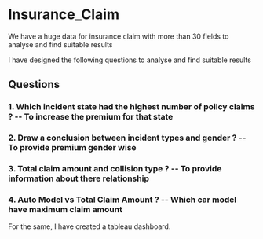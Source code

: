 # Insurance_Claim
We have a huge data for insurance claim with more than 30 fields to analyse and find suitable results 

I have designed the following questions to analyse and find suitable results
## Questions

### 1. Which incident state had the highest number of poilcy claims ? -- To increase the premium for that state
### 2. Draw a conclusion between incident types and gender ?  -- To provide premium gender wise
### 3. Total claim amount and collision type ? -- To provide information about there relationship
### 4. Auto Model vs Total Claim Amount ?  -- Which car model have maximum claim amount


For the same, I have created a tableau dashboard.
